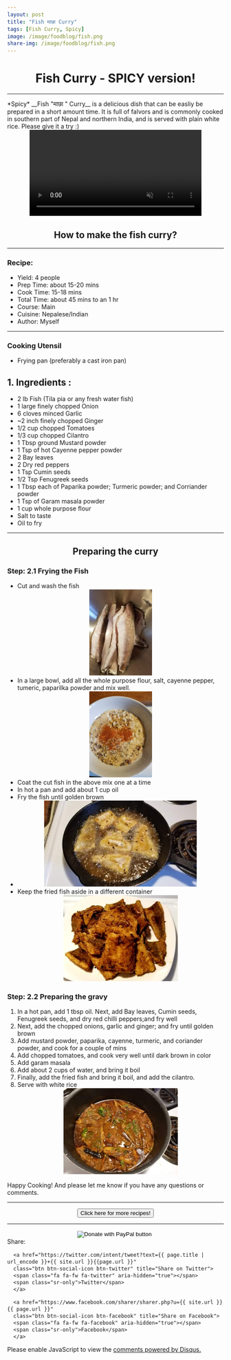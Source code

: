 ```yaml
---
layout: post
title: "Fish माछा Curry"
tags: [Fish Curry, Spicy]
image: /image/foodblog/fish.png
share-img: /image/foodblog/fish.png
---
```


<center><h1> Fish Curry - SPICY version! </h1> </center>
<hr>
*Spicy* __Fish "माछा " Curry__ is a delicious dish that can be easliy be prepared in a short amount time. It is full of falvors and is commonly  cooked in southern part of Nepal and northern India, and is served with plain white rice. Please give it a try :)

<center>
<video width="auto" height="200" autoplay loop muted playsinline>
<source src="/vid/fish6.mp4" type="video/mp4">
Your browser does not support the video tag.
</video>
</center>

<center><h2> How to make the fish curry?</h2></center>

<hr>

<h3> Recipe: </h3>

<ul>
  <li> Yield: 4 people </li>
  <li> Prep Time: about 15-20 mins </li>
  <li> Cook Time: 15-18 mins </li>
  <li> Total Time:  about 45 mins to an 1 hr</li>
  <li> Course:  Main </li>
  <li> Cuisine: Nepalese/Indian  </li>
  <li> Author: Myself </li>
</ul>
<hr>

<h3> Cooking Utensil </h3>
<ul>
    <li> Frying pan (preferably a cast iron pan) </li>
</ul>
<script type="text/javascript">
amzn_assoc_placement = "adunit0";
amzn_assoc_search_bar = "true";
amzn_assoc_tracking_id = "aviamazon6-20";
amzn_assoc_search_bar_position = "bottom";
amzn_assoc_ad_mode = "search";
amzn_assoc_ad_type = "smart";
amzn_assoc_marketplace = "amazon";
amzn_assoc_region = "US";
amzn_assoc_title = "Shop Related Products";
amzn_assoc_default_search_phrase = "cast iron";
amzn_assoc_default_category = "All";
amzn_assoc_linkid = "433089ce2c93b964e4c989e3e9d01bc2";
</script>
<script src="//z-na.amazon-adsystem.com/widgets/onejs?MarketPlace=US"></script>

<h2> 1. Ingredients : </h2>

<ul>
    <li> 2 lb Fish (Tila pia or any fresh water fish) </li>
    <li> 1 large finely chopped Onion </li>
    <li> 6 cloves minced Garlic</li>
    <li> ~2 inch finely chopped Ginger </li>
    <li> 1/2 cup chopped Tomatoes </li>
    <li> 1/3 cup chopped Cilantro </li>
    <li> 1 Tbsp ground Mustard powder </li>
    <li> 1 Tsp of hot Cayenne pepper powder </li>
    <li> 2 Bay leaves </li>
    <li> 2 Dry red peppers </li>
    <li> 1 Tsp Cumin seeds </li>
    <li> 1/2 Tsp Fenugreek seeds </li>
    <li> 1 Tbsp each of Paparika powder; Turmeric powder; and Corriander powder </li>
    <li> 1 Tsp of Garam masala powder </li>
    <li> 1 cup whole purpose flour </li>
    <li> Salt to taste </li>
    <li> Oil to fry </li>
</ul>

<script type="text/javascript">
amzn_assoc_placement = "adunit0";
amzn_assoc_tracking_id = "aviamazon6-20";
amzn_assoc_ad_mode = "search";
amzn_assoc_ad_type = "smart";
amzn_assoc_marketplace = "amazon";
amzn_assoc_region = "US";
amzn_assoc_default_search_phrase = "spices";
amzn_assoc_default_category = "All";
amzn_assoc_linkid = "433089ce2c93b964e4c989e3e9d01bc2";
amzn_assoc_search_bar = "true";
amzn_assoc_search_bar_position = "top";
amzn_assoc_title = "Shop Related Products";
</script>
<script src="//z-na.amazon-adsystem.com/widgets/onejs?MarketPlace=US"></script>

<hr>

<center><h2> Preparing the curry </h2> </center>


<h3> Step: 2.1 Frying the Fish </h3>

<ul>
  <li> Cut and wash the fish </li>
    <center><img src="/image/foodblog/fish1.png" width="auto" height="200"></center>
  <li> In a large bowl, add all the whole purpose flour, salt, cayenne pepper, tumeric, paparilka powder and mix well.</li>
    <center><img src="/image/foodblog/fish2.png" width="auto" height="200"></center>
  <li> Coat the cut fish in the above mix one at a time </li>
  <li> In hot a pan and add about 1 cup oil </li>
  <li> Fry the fish until golden brown <li>
  <center><img src="/image/foodblog/fish3.png" width="auto" height="200"></center>
  <li> Keep the fried fish aside in a different container </li>
    <center><img src="/image/foodblog/fish4.png" width="auto" height="200"></center>
</ul>

<h3> Step: 2.2 Preparing the gravy</h3>
<ol>
  <li> In a hot pan, add 1 tbsp  oil. Next, add Bay leaves, Cumin seeds, Fenugreek seeds, and dry red chilli peppers;and fry well </li>
  <li> Next, add the chopped onions, garlic and ginger; and fry until golden brown </li>
  <li> Add mustard powder, paparika, cayenne, turmeric, and coriander powder, and cook for a couple of mins </li>
  <li> Add chopped tomatoes, and cook very well until dark brown in color </li>
  <li> Add garam masala </li>
  <li> Add about 2 cups of water, and bring it boil </li>
  <li> Finally, add the fried fish and bring it boil, and add the cilantro. </li>
  <li> Serve with white rice </li>
  <center><img src="/image/foodblog/fish5.png" width="auto" height="200"></center>
</ol>



<p> Happy Cooking! And please let me know if you have any questions or comments.</p>
<hr>
<center>
<form>
<input class="MyButton" type="button" value="Click here for more recipes!" onclick="window.location.href='https://avikarn.com/foodblog/'" />
</form>
</center>
<hr>

<center>
<form action="https://www.paypal.com/cgi-bin/webscr" method="post" target="_top">
<input type="hidden" name="cmd" value="_donations" />
<input type="hidden" name="business" value="8ZF7YRTZ42EKU" />
<input type="hidden" name="item_name" value="To support the education for all." />
<input type="hidden" name="currency_code" value="USD" />
<input type="image" src="https://www.paypalobjects.com/en_US/i/btn/btn_donateCC_LG.gif" border="0" name="submit" title="PayPal - The safer, easier way to pay online!" alt="Donate with PayPal button" />
<img alt="" border="0" src="https://www.paypal.com/en_US/i/scr/pixel.gif" width="1" height="1" />
</form>
</center>

<!--- Sharing ----------------------------------->
<section id = "social-share-section">
  <span class="sr-only">Share: </span>

  
<!--- Share on Twitter -->
      <a href="https://twitter.com/intent/tweet?text={{ page.title | url_encode }}+{{ site.url }}{{page.url }}"
      class="btn btn-social-icon btn-twitter" title="Share on Twitter">
      <span class="fa fa-fw fa-twitter" aria-hidden="true"></span>
      <span class="sr-only">Twitter</span>
      </a>

<!--- Share on Facebook -->
      <a href="https://www.facebook.com/sharer/sharer.php?u={{ site.url }}{{ page.url }}"
      class="btn btn-social-icon btn-facebook" title="Share on Facebook">
      <span class="fa fa-fw fa-facebook" aria-hidden="true"></span>
      <span class="sr-only">Facebook</span>
      </a>
</section>

  
<div class="disqus-comments">
          
<div class="comments">
    <div id="disqus_thread"></div>
    <script type="text/javascript">
        var disqus_shortname = 'avikarn';
            var url_parts = window.location.href.split("?");
            url_parts = url_parts[0].split("#");
            disqus_url = url_parts[0];
            disqus_url = disqus_url.replace(/(\/)*$/, "/");
            disqus_url = disqus_url.replace(/https:\/\//, "http:\/\/");
            if (disqus_url.substr(-9) == "projects/") {
                disqus_url = disqus_url.substr(0, disqus_url.length - 1);
            }

        (function() {
            var dsq = document.createElement('script'); dsq.type = 'text/javascript'; dsq.async = true;
            dsq.src = '//' + disqus_shortname + '.disqus.com/embed.js';
            (document.getElementsByTagName('head')[0] || document.getElementsByTagName('body')[0]).appendChild(dsq);
        })();
  </script>
    <noscript>Please enable JavaScript to view the <a href="https://disqus.com/?ref_noscript">comments powered by Disqus.</a></noscript>
  </div>
</div>


<!-- Global site tag (gtag.js) - Google Analytics -->
<script async src="https://www.googletagmanager.com/gtag/js?id=UA-123359651-1"></script>
<script>
  window.dataLayer = window.dataLayer || [];
  function gtag(){dataLayer.push(arguments);}
  gtag('js', new Date());
  gtag('config', 'UA-123359651-1');
</script>

<script async src="//pagead2.googlesyndication.com/pagead/js/adsbygoogle.js"></script>
<script>
  (adsbygoogle = window.adsbygoogle || []).push({
    google_ad_client: "ca-pub-5126027065024936",
    enable_page_level_ads: true
  });
</script>

